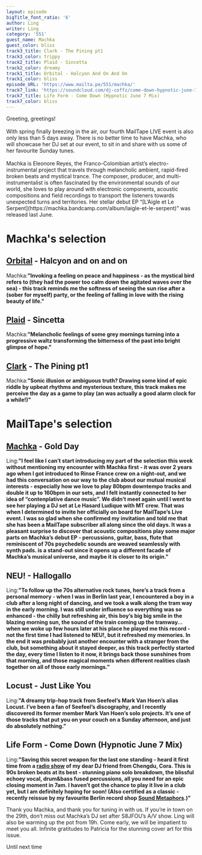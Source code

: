 ```yaml
---
layout: episode
bigTitle_font_ratio: '6'
author: Ling
writer: Ling
category: '551'
guest_name: Machka
guest_color: bliss
track3_title: Clark - The Pining pt1
track3_color: trippy
track2_title: Plaid - Sincetta
track2_color: dreamy
track1_title: Orbital - Halcyon And On And On
track1_color: bliss
episode_URL: 'https://www.mailta.pe/551/machka/'
track7_link: 'https://soundcloud.com/dj-coffz/come-down-hypnotic-june-7-mix/'
track7_title: Life Form - Come Down (Hypnotic June 7 Mix)
track7_color: bliss
---
```

<p id="introduction">Greeting, greetings!<br /><br />With spring finally breezing in the air, our fourth MailTape LIVE event is also only less than 5 days away. There is no better time to have Machka, who will showcase her DJ set at our event, to sit in and share with us some of her favourite Sunday tunes.<br /><br />Machka is Eleonore Reyes, the Franco-Colombian artist’s electro-instrumental project that travels through melancholic ambient, rapid-fired broken beats and mystical trance. The composer, producer, and multi-instrumentalist is often fascinated by the environmental sounds of our world, she loves to play around with electronic components, acoustic compositions and field recordings to transport the listeners towards unexpected turns and territories. Her stellar debut EP “[L’Aigle et Le Serpent](https://machka.bandcamp.com/album/laigle-et-le-serpent)” was released last June.</p>

# Machka's selection

## [Orbital](https://www.orbitalofficial.com/) - Halcyon and on and on

Machka:**"**Invoking a feeling on peace and happiness - as the mystical bird <Halcyon> refers to (they had the power too calm down the agitated waves over the sea) - this track reminds me the softness of seeing the sun rise after a (sober for myself) party, or the feeling of falling in love with the rising beauty of life.**"**


## [Plaid](https://plaid.warp.net/) - Sincetta

Machka:**"**Melancholic feelings of some grey mornings turning into a progressive waltz transforming the bitterness of the past into bright glimpse of hope.**"**

## [Clark](https://throttleclark.com/) - The Pining pt1

Machka:**"**Sonic illusion or ambiguous truth? Drawing some kind of epic riddle by upbeat rhythms and mysterious texture, this track makes me perceive the day as a game to play (an was actually a good alarm clock for a while!)**"**

# MailTape's selection

## [Machka](https://machka.bandcamp.com/album/laigle-et-le-serpent) - Gold Day

Ling:**"**I feel like I can’t start introducing my part of the selection this week without mentioning my encounter with Machka first - it was over 2 years ago when I got introduced to Rinse France crew on a night-out, and we had this conversation on our way to the club about our mutual musical interests - especially how we love to play 80bpm downtempo tracks and double it up to 160bpm in our sets, and I felt instantly connected to her idea of “contenplative dance music”. We didn’t meet again until I went to see her playing a DJ set at Le Hasard Ludique with MT crew. That was when I determined to invite her officially on board for MailTape’s Live event. I was so glad when she confirmed my invitation and told me that she has been a MailTape subscriber all along since the old days.
It was a pleasant surprise to discover that acoustic compositions play some major parts on Machka’s debut EP - percussions, guitar, bass, flute that reminiscent of 70s psychedelic sounds are weaved seamlessly with synth pads. <Gold Day> is a stand-out since it opens up a different facade of Machka’s musical universe, and maybe it is closer to its origin.**"**


## NEU! - Hallogallo

Ling:**"**To follow up the 70s alternative rock tunes, here’s a track from a personal memory - when I was in Berlin last year, I encountered a boy in a club after a long night of dancing, and we took a walk along the tram way in the early morning. I was still under influence so everything was so enhanced - the chilly but refreshing air, this boy’s big big smile in the blazing morning sun, the sound of the train coming up the tramway… when we woke up few hours later at his place he played me this record - not the first time I had listened to NEU!, but it refreshed my memories. In the end it was probably just another encounter with a stranger from the club, but something about it stayed deeper, as this track perfectly started the day, every time I listen to it now, it brings back those sunshines from that morning, and those magical moments when different realities clash together on all of those early mornings.**"**

## Locust - Just Like You

Ling:**"**A dreamy trip-hop track from Seefeel’s Mark Van Hoen’s alias Locust. I’ve been a fan of Seefeel’s discography, and I recently discovered its former member Mark Van Hoen’s solo projects. It’s one of those tracks that put you on your couch on a Sunday afternoon, and just do absolutely nothing.**"**

## Life Form - Come Down (Hypnotic June 7 Mix)

Ling:**"**Saving this secret weapon for the last one standing - heard it first time from a [radio show](https://baihui.live/shows/6g+-w-cora-22-02-24/en/) of my dear DJ friend from Chengdu, Cora. This is 90s broken beats at its best - stunning piano solo breakdown, the blissful echoey vocal, drum&bass fused percussions, all you need for an epic closing moment in 7am. I haven’t got the chance to play it live in a club yet, but I am definitely hoping for soon! (Also certified as a classic - recently reissue by my favourite Berlin record shop [Sound Metaphors](https://www.soundmetaphors.com/release/28930603/Life-Form-Come-Down-Summer's-Child).)**"**


<p id="outroduction">Thank you Machka, and thank you for tuning in with us. If you’re in town on the 29th, don’t miss out Machka’s DJ set after S8JFOU’s A/V show. Ling will also be warming up the pot from 19h. Come early, we will be impatient to meet you all.
Infinite gratitudes to Patricia for the stunning cover art for this issue.
 
Until next time</p>
